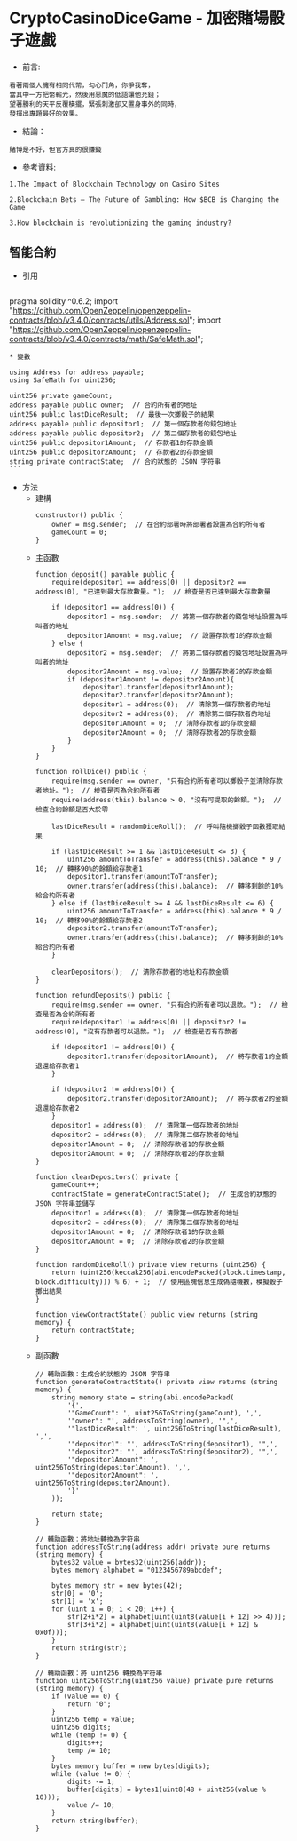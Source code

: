 # CryptoCasinoDiceGame - 加密賭場骰子遊戲
* 前言:
```
看著兩個人擁有相同代幣，勾心鬥角，你爭我奪，
當其中一方把幣輸光，然後用惡魔的低語讓他充錢；
望著勝利的天平反覆橫擺，緊張刺激卻又置身事外的同時，
發揮出專題最好的效果。
```
* 結論：
```
賭博是不好，但官方真的很賺錢
```
* 參考資料:
```
1.The Impact of Blockchain Technology on Casino Sites

2.Blockchain Bets — The Future of Gambling: How $BCB is Changing the Game

3.How blockchain is revolutionizing the gaming industry?

```
## 智能合約
* 引用
  ```
pragma solidity ^0.6.2;
import "https://github.com/OpenZeppelin/openzeppelin-contracts/blob/v3.4.0/contracts/utils/Address.sol";
import "https://github.com/OpenZeppelin/openzeppelin-contracts/blob/v3.4.0/contracts/math/SafeMath.sol";
```
* 變數
  ```
    using Address for address payable;
    using SafeMath for uint256;

    uint256 private gameCount;
    address payable public owner;  // 合約所有者的地址
    uint256 public lastDiceResult;  // 最後一次擲骰子的結果
    address payable public depositor1;  // 第一個存款者的錢包地址
    address payable public depositor2;  // 第二個存款者的錢包地址
    uint256 public depositor1Amount;  // 存款者1的存款金額
    uint256 public depositor2Amount;  // 存款者2的存款金額
    string private contractState;  // 合約狀態的 JSON 字符串
    ```
* 方法
  * 建構
    ```
    constructor() public {
        owner = msg.sender;  // 在合約部署時將部署者設置為合約所有者
        gameCount = 0;
    }
    ```
  * 主函數
    ```
    function deposit() payable public {
        require(depositor1 == address(0) || depositor2 == address(0), "已達到最大存款數量。");  // 檢查是否已達到最大存款數量

        if (depositor1 == address(0)) {
            depositor1 = msg.sender;  // 將第一個存款者的錢包地址設置為呼叫者的地址
            depositor1Amount = msg.value;  // 設置存款者1的存款金額
        } else {
            depositor2 = msg.sender;  // 將第二個存款者的錢包地址設置為呼叫者的地址
            depositor2Amount = msg.value;  // 設置存款者2的存款金額
            if (depositor1Amount != depositor2Amount){
                depositor1.transfer(depositor1Amount);
                depositor2.transfer(depositor2Amount);
                depositor1 = address(0);  // 清除第一個存款者的地址
                depositor2 = address(0);  // 清除第二個存款者的地址
                depositor1Amount = 0;  // 清除存款者1的存款金額
                depositor2Amount = 0;  // 清除存款者2的存款金額
            }
        }
    }
    
    function rollDice() public {
        require(msg.sender == owner, "只有合約所有者可以擲骰子並清除存款者地址。");  // 檢查是否為合約所有者
        require(address(this).balance > 0, "沒有可提取的餘額。");  // 檢查合約餘額是否大於零

        lastDiceResult = randomDiceRoll();  // 呼叫隨機擲骰子函數獲取結果

        if (lastDiceResult >= 1 && lastDiceResult <= 3) {
            uint256 amountToTransfer = address(this).balance * 9 / 10;  // 轉移90%的餘額給存款者1
            depositor1.transfer(amountToTransfer);
            owner.transfer(address(this).balance);  // 轉移剩餘的10%給合約所有者
        } else if (lastDiceResult >= 4 && lastDiceResult <= 6) {
            uint256 amountToTransfer = address(this).balance * 9 / 10;  // 轉移90%的餘額給存款者2
            depositor2.transfer(amountToTransfer);
            owner.transfer(address(this).balance);  // 轉移剩餘的10%給合約所有者
        }

        clearDepositors();  // 清除存款者的地址和存款金額
    }

    function refundDeposits() public {
        require(msg.sender == owner, "只有合約所有者可以退款。");  // 檢查是否為合約所有者
        require(depositor1 != address(0) || depositor2 != address(0), "沒有存款者可以退款。");  // 檢查是否有存款者

        if (depositor1 != address(0)) {
            depositor1.transfer(depositor1Amount);  // 將存款者1的金額退還給存款者1
        }

        if (depositor2 != address(0)) {
            depositor2.transfer(depositor2Amount);  // 將存款者2的金額退還給存款者2
        }
        depositor1 = address(0);  // 清除第一個存款者的地址
        depositor2 = address(0);  // 清除第二個存款者的地址
        depositor1Amount = 0;  // 清除存款者1的存款金額
        depositor2Amount = 0;  // 清除存款者2的存款金額
    }

    function clearDepositors() private {
        gameCount++;
        contractState = generateContractState();  // 生成合約狀態的 JSON 字符串並儲存
        depositor1 = address(0);  // 清除第一個存款者的地址
        depositor2 = address(0);  // 清除第二個存款者的地址
        depositor1Amount = 0;  // 清除存款者1的存款金額
        depositor2Amount = 0;  // 清除存款者2的存款金額
    }
    
    function randomDiceRoll() private view returns (uint256) {
        return (uint256(keccak256(abi.encodePacked(block.timestamp, block.difficulty))) % 6) + 1;  // 使用區塊信息生成偽隨機數，模擬骰子擲出結果
    }

    function viewContractState() public view returns (string memory) {
        return contractState;
    }
  * 副函數
    ```
    // 輔助函數：生成合約狀態的 JSON 字符串
    function generateContractState() private view returns (string memory) {
        string memory state = string(abi.encodePacked(
            '{',
            '"GameCount": ', uint256ToString(gameCount), ',',
            '"owner": "', addressToString(owner), '",',
            '"lastDiceResult": ', uint256ToString(lastDiceResult), ',',
            '"depositor1": "', addressToString(depositor1), '",',
            '"depositor2": "', addressToString(depositor2), '",',
            '"depositor1Amount": ', uint256ToString(depositor1Amount), ',',
            '"depositor2Amount": ', uint256ToString(depositor2Amount),
            '}'
        ));

        return state;
    }

    // 輔助函數：將地址轉換為字符串
    function addressToString(address addr) private pure returns (string memory) {
        bytes32 value = bytes32(uint256(addr));
        bytes memory alphabet = "0123456789abcdef";

        bytes memory str = new bytes(42);
        str[0] = '0';
        str[1] = 'x';
        for (uint i = 0; i < 20; i++) {
            str[2+i*2] = alphabet[uint(uint8(value[i + 12] >> 4))];
            str[3+i*2] = alphabet[uint(uint8(value[i + 12] & 0x0f))];
        }
        return string(str);
    }

    // 輔助函數：將 uint256 轉換為字符串
    function uint256ToString(uint256 value) private pure returns (string memory) {
        if (value == 0) {
            return "0";
        }
        uint256 temp = value;
        uint256 digits;
        while (temp != 0) {
            digits++;
            temp /= 10;
        }
        bytes memory buffer = new bytes(digits);
        while (value != 0) {
            digits -= 1;
            buffer[digits] = bytes1(uint8(48 + uint256(value % 10)));
            value /= 10;
        }
        return string(buffer);
    }
 
